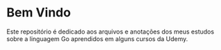 # Bem Vindo

Este repositório é dedicado aos arquivos e anotações dos meus estudos sobre a linguagem Go aprendidos em alguns cursos da Udemy.